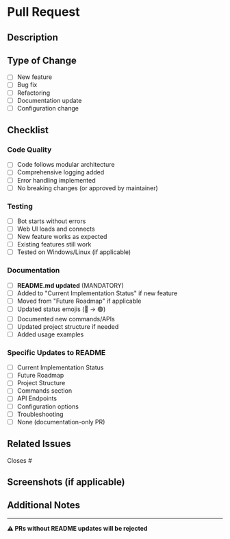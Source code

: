 # Pull Request

## Description
<!-- Briefly describe what this PR does -->

## Type of Change
- [ ] New feature
- [ ] Bug fix
- [ ] Refactoring
- [ ] Documentation update
- [ ] Configuration change

## Checklist

### Code Quality
- [ ] Code follows modular architecture
- [ ] Comprehensive logging added
- [ ] Error handling implemented
- [ ] No breaking changes (or approved by maintainer)

### Testing
- [ ] Bot starts without errors
- [ ] Web UI loads and connects
- [ ] New feature works as expected
- [ ] Existing features still work
- [ ] Tested on Windows/Linux (if applicable)

### Documentation
- [ ] **README.md updated** (MANDATORY)
- [ ] Added to "Current Implementation Status" if new feature
- [ ] Moved from "Future Roadmap" if applicable
- [ ] Updated status emojis (🔴 → 🟢)
- [ ] Documented new commands/APIs
- [ ] Updated project structure if needed
- [ ] Added usage examples

### Specific Updates to README
<!-- Check all that apply -->
- [ ] Current Implementation Status
- [ ] Future Roadmap
- [ ] Project Structure
- [ ] Commands section
- [ ] API Endpoints
- [ ] Configuration options
- [ ] Troubleshooting
- [ ] None (documentation-only PR)

## Related Issues
<!-- Link to related issues if any -->
Closes #

## Screenshots (if applicable)
<!-- Add screenshots for UI changes -->

## Additional Notes
<!-- Any additional information -->

---

**⚠️ PRs without README updates will be rejected**
